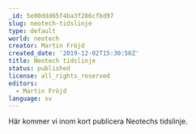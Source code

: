 ```yaml
---
_id: 5e00ddd65f4ba3f286cfbd97
slug: neotech-tidslinje
type: default
world: neotech
creator: Martin Fröjd
created_date: '2019-12-02T15:30:56Z'
title: Neotech tidslinje
status: published
license: all_rights_reserved
editors:
  - Martin Fröjd
language: sv
---
```

Här kommer vi inom kort publicera Neotechs tidslinje.
